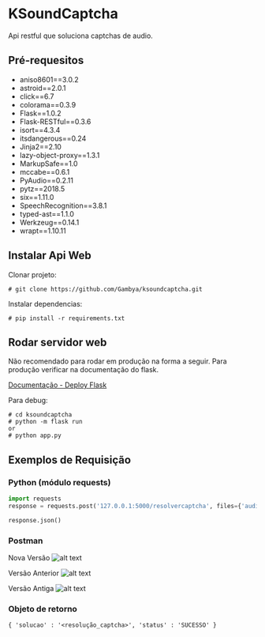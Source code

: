 # KSoundCaptcha
Api restful que soluciona captchas de audio.

## Pré-requesitos

* aniso8601==3.0.2
* astroid==2.0.1
* click==6.7
* colorama==0.3.9
* Flask==1.0.2
* Flask-RESTful==0.3.6
* isort==4.3.4
* itsdangerous==0.24
* Jinja2==2.10
* lazy-object-proxy==1.3.1
* MarkupSafe==1.0
* mccabe==0.6.1
* PyAudio==0.2.11
* pytz==2018.5
* six==1.11.0
* SpeechRecognition==3.8.1
* typed-ast==1.1.0
* Werkzeug==0.14.1
* wrapt==1.10.11

## Instalar Api Web
Clonar projeto:
``` 
# git clone https://github.com/Gambya/ksoundcaptcha.git
```
Instalar dependencias:
```
# pip install -r requirements.txt
```

## Rodar servidor web
Não recomendado para rodar em produção na forma a seguir.
Para produção verificar na documentação do flask.

[Documentação - Deploy Flask](http://flask.pocoo.org/docs/0.12/deploying/)

Para debug:
```
# cd ksoundcaptcha
# python -m flask run
or
# python app.py
```

## Exemplos de Requisição
### Python (módulo requests)
``` python
import requests
response = requests.post('127.0.0.1:5000/resolvercaptcha', files={'audio': ('audio0.wav', open('<caminho_arquivo>/audio0.wav', 'rb'), 'multipart/form-data')})

response.json()
```

### Postman

[postman1]: https://i.stack.imgur.com/kFxyI.jpg "Nova Versão"
[postman2]: https://i.stack.imgur.com/AYtMA.png "Versão Anterior"
[postman3]: https://i.stack.imgur.com/LiTtB.jpg "Versão Antiga"

Nova Versão
![alt text][postman1]

Versão Anterior
![alt text][postman2]

Versão Antiga
![alt text][postman3]


### Objeto de retorno
```
{ 'solucao' : '<resolução_captcha>', 'status' : 'SUCESSO' }
```

